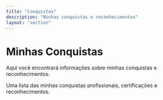 ```yaml
---
title: "Conquistas"
description: "Minhas conquistas e reconhecimentos"
layout: "section"
---
```


# Minhas Conquistas

Aqui você encontrará informações sobre minhas conquistas e reconhecimentos.

Uma lista das minhas conquistas profissionais, certificações e reconhecimentos. 
